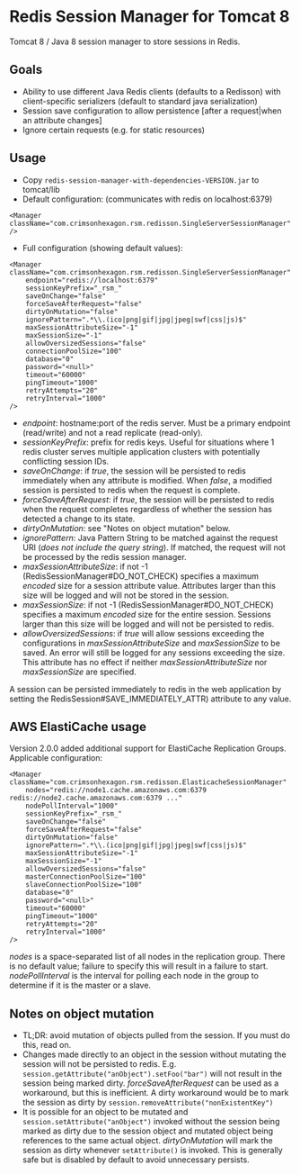 Redis Session Manager for Tomcat 8
==================================

Tomcat 8 / Java 8 session manager to store sessions in Redis.

Goals
-----
* Ability to use different Java Redis clients (defaults to a Redisson) with client-specific serializers (default to standard java serialization)
* Session save configuration to allow persistence [after a request|when an attribute changes]
* Ignore certain requests (e.g. for static resources)


Usage
-----
* Copy `redis-session-manager-with-dependencies-VERSION.jar` to tomcat/lib
* Default configuration: (communicates with redis on localhost:6379)
```
<Manager className="com.crimsonhexagon.rsm.redisson.SingleServerSessionManager" />
```
* Full configuration (showing default values):
```
<Manager className="com.crimsonhexagon.rsm.redisson.SingleServerSessionManager"
	endpoint="redis://localhost:6379"
	sessionKeyPrefix="_rsm_"
	saveOnChange="false"
	forceSaveAfterRequest="false"
	dirtyOnMutation="false"
	ignorePattern=".*\\.(ico|png|gif|jpg|jpeg|swf|css|js)$"
	maxSessionAttributeSize="-1"
	maxSessionSize="-1"
	allowOversizedSessions="false"
	connectionPoolSize="100"
	database="0"
	password="<null>"
	timeout="60000"
	pingTimeout="1000"
	retryAttempts="20"
	retryInterval="1000"
/>
```	
* _endpoint_: hostname:port of the redis server. Must be a primary endpoint (read/write) and not a read replicate (read-only).
* _sessionKeyPrefix_: prefix for redis keys. Useful for situations where 1 redis cluster serves multiple application clusters with potentially conflicting session IDs.
* _saveOnChange_: if _true_, the session will be persisted to redis immediately when any attribute is modified. When _false_, a modified session is persisted to redis when the request is complete.
* _forceSaveAfterRequest_: if _true_, the session will be persisted to redis when the request completes regardless of whether the session has detected a change to its state.
* _dirtyOnMutation_: see "Notes on object mutation" below.
* _ignorePattern_: Java Pattern String to be matched against the request URI (_does not include the query string_). If matched, the request will not be processed by the redis session manager.
* _maxSessionAttributeSize_: if not -1 (RedisSessionManager#DO_NOT_CHECK) specifies a maximum _encoded_ size for a session attribute value. Attributes larger than this size will be logged and will not be stored in the session.
* _maxSessionSize_: if not -1 (RedisSessionManager#DO_NOT_CHECK) specifies a maximum _encoded_ size for the entire session. Sessions larger than this size will be logged and will not be persisted to redis.
* _allowOversizedSessions_: if _true_ will allow sessions exceeding the configurations in _maxSessionAttributeSize_ and _maxSessionSize_ to be saved. An error will still be logged for any sessions exceeding the size. This attribute has no effect if neither _maxSessionAttributeSize_ nor _maxSessionSize_ are specified.


A session can be persisted immediately to redis in the web application by setting the RedisSession#SAVE_IMMEDIATELY_ATTR) attribute to any value.

AWS ElastiCache usage
-----
Version 2.0.0 added additional support for ElastiCache Replication Groups. Applicable configuration:
```
<Manager className="com.crimsonhexagon.rsm.redisson.ElasticacheSessionManager"
	nodes="redis://node1.cache.amazonaws.com:6379 redis://node2.cache.amazonaws.com:6379 ..."
	nodePollInterval="1000"
	sessionKeyPrefix="_rsm_"
	saveOnChange="false"
	forceSaveAfterRequest="false"
	dirtyOnMutation="false"
	ignorePattern=".*\\.(ico|png|gif|jpg|jpeg|swf|css|js)$"
	maxSessionAttributeSize="-1"
	maxSessionSize="-1"
	allowOversizedSessions="false"
	masterConnectionPoolSize="100"
	slaveConnectionPoolSize="100"
	database="0"
	password="<null>"
	timeout="60000"
	pingTimeout="1000"
	retryAttempts="20"
	retryInterval="1000"
/>
```
_nodes_ is a space-separated list of all nodes in the replication group. There is no default value; failure to specify this will result in a failure to start.
_nodePollInterval_ is the interval for polling each node in the group to determine if it is the master or a slave.

	
Notes on object mutation
-----
* TL;DR: avoid mutation of objects pulled from the session. If you must do this, read on.
* Changes made directly to an object in the session without mutating the session will not be persisted to redis. E.g. `session.getAttribute("anObject").setFoo("bar")` will not result in the session being marked dirty. _forceSaveAfterRequest_ can be used as a workaround, but this is inefficient. A dirty workaround would be to mark the session as dirty by `session.removeAttribute("nonExistentKey")` 
* It is possible for an object to be mutated and `session.setAttribute("anObject")` invoked without the session being marked as dirty due to the session object and mutated object being references to the same actual object. _dirtyOnMutation_ will mark the session as dirty whenever `setAttribute()` is invoked. This is generally safe but is disabled by default to avoid unnecessary persists.
